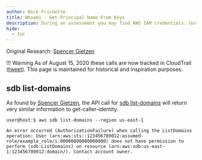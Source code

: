 ```yaml
---
author: Nick Frichette
title: Whoami - Get Principal Name From Keys
description: During an assessment you may find AWS IAM credentials. Use these tactics to identify the principal of the keys.
hide:
  - toc
---
```


Original Research: [Spencer Gietzen](https://twitter.com/SpenGietz/status/1283843401008336896)

!!! Warning
    As of August 15, 2020 these calls are now tracked in CloudTrail ([tweet](https://twitter.com/tacertain/status/1294726441850900480)). This page is maintained for historical and inspiration purposes.

## sdb list-domains
As found by [Spencer Gietzen](https://twitter.com/SpenGietz/status/1283843401008336896), the API call for [sdb list-domains](https://awscli.amazonaws.com/v2/documentation/api/latest/reference/sdb/list-domains.html) will return very similar information to get-caller-identity.

```
user@host:$ aws sdb list-domains --region us-east-1

An error occurred (AuthorizationFailure) when calling the ListDomains operation: User (arn:aws:sts::123456789012:assumed-role/example_role/i-00000000000000000) does not have permission to perform (sdb:ListDomains) on resource (arn:aws:sdb:us-east-1:123456789012:domain/). Contact account owner.
```